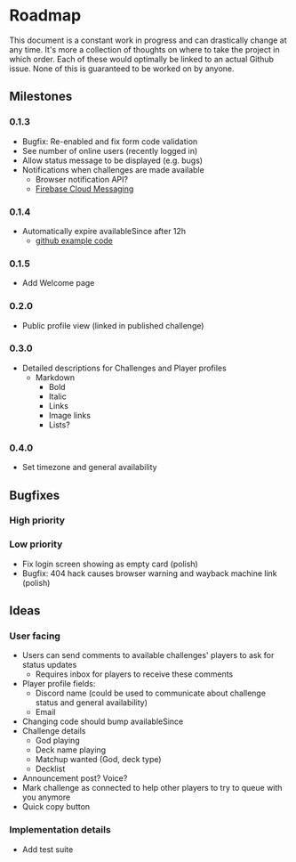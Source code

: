 # Roadmap

This document is a constant work in progress and can drastically change at any time.
It's more a collection of thoughts on where to take the project in which order.
Each of these would optimally be linked to an actual Github issue.
None of this is guaranteed to be worked on by anyone.

## Milestones

### 0.1.3

- Bugfix: Re-enabled and fix form code validation
- See number of online users (recently logged in)
- Allow status message to be displayed (e.g. bugs)
- Notifications when challenges are made available
  - Browser notification API?
  - [Firebase Cloud Messaging](https://firebase.google.com/docs/cloud-messaging)

### 0.1.4

- Automatically expire availableSince after 12h
  - [github example code](https://github.com/firebase/functions-samples/blob/master/delete-unused-accounts-cron/functions/index.js)

### 0.1.5

- Add Welcome page

### 0.2.0

- Public profile view (linked in published challenge)

### 0.3.0

- Detailed descriptions for Challenges and Player profiles
  - Markdown
    - Bold
    - Italic
    - Links
    - Image links
    - Lists?

### 0.4.0

- Set timezone and general availability

## Bugfixes

### High priority

### Low priority

- Fix login screen showing as empty card (polish)
- Bugfix: 404 hack causes browser warning and wayback machine link (polish)

## Ideas

### User facing

- Users can send comments to available challenges' players to ask for status updates
  - Requires inbox for players to receive these comments
- Player profile fields:
  - Discord name (could be used to communicate about challenge status and general availability)
  - Email
- Changing code should bump availableSince
- Challenge details
  - God playing
  - Deck name playing
  - Matchup wanted (God, deck type)
  - Decklist
- Announcement post? Voice?
- Mark challenge as connected to help other players to try to queue with you anymore
- Quick copy button

### Implementation details

- Add test suite

